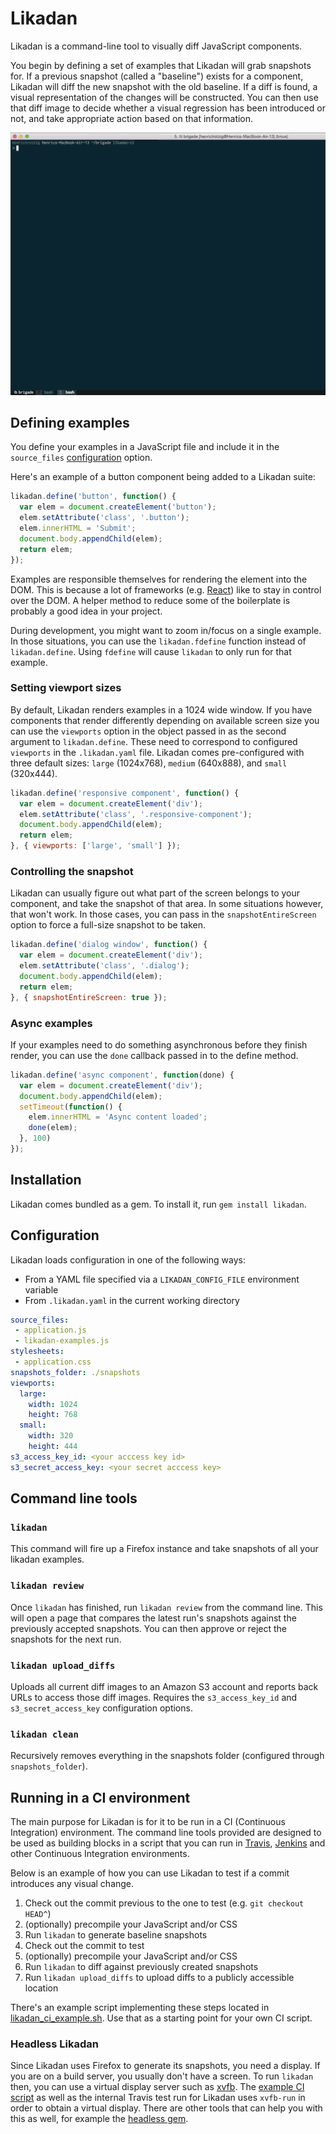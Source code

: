 # Likadan

Likadan is a command-line tool to visually diff JavaScript components.

You begin by defining a set of examples that Likadan will grab snapshots for.
If a previous snapshot (called a "baseline") exists for a component, Likadan
will diff the new snapshot with the old baseline. If a diff is found, a visual
representation of the changes will be constructed. You can then use that diff
image to decide whether a visual regression has been introduced or not, and
take appropriate action based on that information.

![Demo of Likadan in action](likadan_demo.gif)

## Defining examples

You define your examples in a JavaScript file and include it in the
`source_files` [configuration](#configuration) option.

Here's an example of a button component being added to a Likadan suite:

```javascript
likadan.define('button', function() {
  var elem = document.createElement('button');
  elem.setAttribute('class', '.button');
  elem.innerHTML = 'Submit';
  document.body.appendChild(elem);
  return elem;
});
```

Examples are responsible themselves for rendering the element into the DOM.
This is because a lot of frameworks (e.g.
[React](https://facebook.github.io/react/)) like to stay in control over the
DOM. A helper method to reduce some of the boilerplate is probably a good idea
in your project.

During development, you might want to zoom in/focus on a single example. In
those situations, you can use the `likadan.fdefine` function instead of
`likadan.define`. Using `fdefine` will cause `likadan` to only run for that
example.

### Setting viewport sizes

By default, Likadan renders examples in a 1024 wide window. If you have
components that render differently depending on available screen size you can
use the `viewports` option in the object passed in as the second argument to
`likadan.define`. These need to correspond to configured `viewports` in the
`.likadan.yaml` file. Likadan comes pre-configured with three default sizes:
`large` (1024x768), `medium` (640x888), and `small` (320x444).

```javascript
likadan.define('responsive component', function() {
  var elem = document.createElement('div');
  elem.setAttribute('class', '.responsive-component');
  document.body.appendChild(elem);
  return elem;
}, { viewports: ['large', 'small'] });
```

### Controlling the snapshot

Likadan can usually figure out what part of the screen belongs to your
component, and take the snapshot of that area. In some situations however, that
won't work. In those cases, you can pass in the `snapshotEntireScreen` option
to force a full-size snapshot to be taken.

```javascript
likadan.define('dialog window', function() {
  var elem = document.createElement('div');
  elem.setAttribute('class', '.dialog');
  document.body.appendChild(elem);
  return elem;
}, { snapshotEntireScreen: true });
```

### Async examples

If your examples need to do something asynchronous before they finish render,
you can use the `done` callback passed in to the define method.

```javascript
likadan.define('async component', function(done) {
  var elem = document.createElement('div');
  document.body.appendChild(elem);
  setTimeout(function() {
    elem.innerHTML = 'Async content loaded';
    done(elem);
  }, 100)
});
```

## Installation

Likadan comes bundled as a gem. To install it, run `gem install likadan`.

## Configuration

Likadan loads configuration in one of the following ways:

- From a YAML file specified via a `LIKADAN_CONFIG_FILE` environment variable
- From `.likadan.yaml` in the current working directory

```yaml
source_files:
 - application.js
 - likadan-examples.js
stylesheets:
 - application.css
snapshots_folder: ./snapshots
viewports:
  large:
    width: 1024
    height: 768
  small:
    width: 320
    height: 444
s3_access_key_id: <your acccess key id>
s3_secret_access_key: <your secret acccess key>
```

## Command line tools

### `likadan`

This command will fire up a Firefox instance and take snapshots of all your
likadan examples.

### `likadan review`

Once `likadan` has finished, run `likadan review` from the command line. This
will open a page that compares the latest run's snapshots against the
previously accepted snapshots. You can then approve or reject the snapshots for
the next run.

### `likadan upload_diffs`

Uploads all current diff images to an Amazon S3 account and reports back URLs
to access those diff images. Requires the `s3_access_key_id` and
`s3_secret_access_key` configuration options.

### `likadan clean`

Recursively removes everything in the snapshots folder (configured through
`snapshots_folder`).

## Running in a CI environment

The main purpose for Likadan is for it to be run in a CI (Continuous
Integration) environment. The command line tools provided are designed to be
used as building blocks in a script that you can run in
[Travis](https://travis-ci.org/), [Jenkins](https://jenkins-ci.org/) and other
Continuous Integration environments.

Below is an example of how you can use Likadan to test if a commit introduces
any visual change.

1. Check out the commit previous to the one to test (e.g. `git checkout HEAD^`)
2. (optionally) precompile your JavaScript and/or CSS
3. Run `likadan` to generate baseline snapshots
4. Check out the commit to test
5. (optionally) precompile your JavaScript and/or CSS
6. Run `likadan` to diff against previously created snapshots
7. Run `likadan upload_diffs` to upload diffs to a publicly accessible location

There's an example script implementing these steps located in
[likadan_ci_example.sh](likadan_ci_example.sh). Use that as a starting point
for your own CI script.

### Headless Likadan

Since Likadan uses Firefox to generate its snapshots, you need a display.  If
you are on a build server, you usually don't have a screen. To run `likadan`
then, you can use a virtual display server such as
[xvfb](http://www.x.org/archive/X11R7.6/doc/man/man1/Xvfb.1.xhtml).  The
[example CI script](likadan_ci_example.sh) as well as the internal Travis test
run for Likadan uses `xvfb-run` in order to obtain a virtual display. There are
other tools that can help you with this as well, for example the [headless
gem](https://github.com/leonid-shevtsov/headless).
